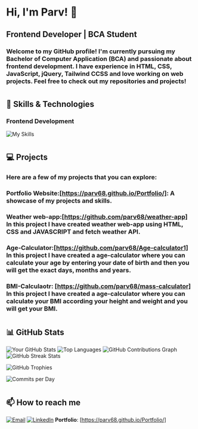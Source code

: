 # Hi, I'm Parv! 👋

## Frontend Developer | BCA Student

### Welcome to my GitHub profile! I'm currently pursuing my Bachelor of Computer Application (BCA) and passionate about frontend development. I have experience in HTML, CSS, JavaScript, jQuery, Tailwind CCSS and love working on web projects. Feel free to check out my repositories and projects!
#

## 🚀 Skills & Technologies

### Frontend Development
![My Skills](https://skillicons.dev/icons?i=html,css,js,jquery,tailwindcss,bootstrap,github,git)
#

## 💻 Projects

### Here are a few of my projects that you can explore:

### Portfolio Website:[https://parv68.github.io/Portfolio/]: A showcase of my projects and skills.

### Weather web-app:[https://github.com/parv68/weather-app] In this project I have created weather web-app using HTML, CSS and JAVASCRIPT and fetch weather API.

### Age-Calculator:[https://github.com/parv68/Age-calculator1] In this project I have created a age-calculator where you can calculate your age by entering your date of birth and then you will get the exact days, months and years.

### BMI-Calculaotr: [https://github.com/parv68/mass-calculator] In this project I have created a age-calculator where you can calculate your BMI according your height and weight and you will get your BMI.

#
## 📊 GitHub Stats

![Your GitHub Stats](https://github-readme-stats.vercel.app/api?username=parv68&show_icons=true&theme=tokyonight)
![Top Languages](https://github-readme-stats.vercel.app/api/top-langs/?username=parv68&layout=compact&theme=tokyonight)
![GitHub Contributions Graph](https://github-readme-activity-graph.vercel.app/graph?username=parv68&theme=react-dark&hide_border=true&area=true)
![GitHub Streak Stats](https://streak-stats.demolab.com?user=parv68&theme=radical&hide_border=true)

![GitHub Trophies](https://github-profile-trophy.vercel.app/?username=parv68&theme=algolia)

![Commits per Day](https://github-profile-summary-cards.vercel.app/api/cards/productive-time?username=parv68&theme=radical)



#
## 📫 How to reach me
[![Email](https://img.shields.io/badge/-Email-D14836?style=flat&logo=Gmail&logoColor=white)](parvruhil68@gmail.com)
[![LinkedIn](https://img.shields.io/badge/-LinkedIn-blue?style=flat&logo=Linkedin&logoColor=white)](https://www.linkedin.com/in/parv-429659290/)
**Portfolio**: [https://parv68.github.io/Portfolio/]